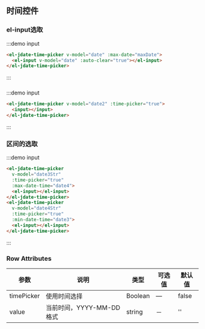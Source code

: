 ## 时间控件
<script>
  import { addClass } from 'element-ui/src/utils/dom';
  export default {
    data() {
      return {
        date:'',
        date2:'',
        maxDate: new Date(),

        date3Str:null,
        date4Str:null,
      };
    },
    computed:{
      date3(){
        return new Date(this.date3Str);
      },
      date4(){
        return !!this.date4Str ? new Date(this.date4Str) : null;
      },
    },
    methods: {
    },
    mounted() {
      this.$nextTick(() => {
      });
    }
  }
</script>




### el-input选取
:::demo input
```html
<el-jdate-time-picker v-model="date" :max-date="maxDate">
  <el-input v-model="date" :auto-clear="true"></el-input>
</el-jdate-time-picker>
```
:::


###
:::demo input
```html
<el-jdate-time-picker v-model="date2" :time-picker="true">
  <input></input>
</el-jdate-time-picker>
```
:::

### 区间的选取
:::demo input
```html
<el-jdate-time-picker
  v-model="date3Str"
  :time-picker="true"
  :max-date-time="date4">
  <el-input></el-input>
</el-jdate-time-picker>
<el-jdate-time-picker
  v-model="date4Str"
  :time-picker="true"
  :min-date-time="date3">
  <el-input></el-input>
</el-jdate-time-picker>

```
:::



### Row Attributes
| 参数      | 说明          | 类型      | 可选值                           | 默认值  |
|---------- |-------------- |---------- |--------------------------------  |-------- |
| timePicker | 使用时间选择 | Boolean | — | false |
| value | 当前时间，YYYY-MM-DD格式 | string | － | '' |
